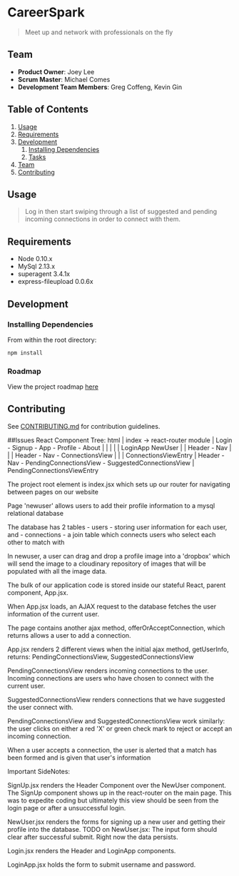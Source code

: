 # CareerSpark


> Meet up and network with professionals on the fly

## Team

  - __Product Owner__: Joey Lee
  - __Scrum Master__: Michael Comes
  - __Development Team Members__: Greg Coffeng, Kevin Gin

## Table of Contents

1. [Usage](#Usage)
1. [Requirements](#requirements)
1. [Development](#development)
    1. [Installing Dependencies](#installing-dependencies)
    1. [Tasks](#tasks)
1. [Team](#team)
1. [Contributing](#contributing)

## Usage

> Log in then start swiping through a list of suggested and pending incoming connections in order to connect with them.

## Requirements

- Node 0.10.x
- MySql 2.13.x
- superagent 3.4.1x
- express-fileupload 0.0.6x

## Development

### Installing Dependencies

From within the root directory:

```sh
npm install
```

### Roadmap

View the project roadmap [here](##Issues)


## Contributing

See [CONTRIBUTING.md](CONTRIBUTING.md) for contribution guidelines.

##Issues
                 React Component Tree:        html
                           |
                           index -> react-router module
                             |
                   Login - Signup - App - Profile - About
                     |       |       |     |      |
                 LoginApp  NewUser   |     |  Header - Nav
                                 |       |
                                 |     Header - Nav - ConnectionsView
                                 |               |
                                 |           ConnectionsViewEntry
                                 |
               Header - Nav - PendingConnectionsView - SuggestedConnectionsView
                             |
                      PendingConnectionsViewEntry

The project root element is index.jsx which sets up our router for navigating between pages on our website

Page 'newuser' allows users to add their profile information to a mysql relational database

  The database has 2 tables - users  - storing user information for each user, and  - connections - a join table which connects users who select each other to match with

  In newuser, a user can drag and drop a profile image into a 'dropbox' which will send the image to a cloudinary repository of images that will be populated with all the image data.

The bulk of our application code is stored inside our stateful React, parent component, App.jsx.

  When App.jsx loads, an AJAX request to the database fetches the user information of the current user.

  The page contains another ajax method, offerOrAcceptConnection, which  returns allows a user to add a connection.

App.jsx renders 2 different views when the initial ajax method, getUserInfo, returns: PendingConnectionsView, SuggestedConnectionsView

PendingConnectionsView renders incoming connections to the user. Incoming connections are users who have chosen to connect with the current user.

SuggestedConnectionsView renders connections that we have suggested the user connect with.

PendingConnectionsView and SuggestedConnectionsView work similarly: the user clicks on either a red 'X' or green check mark to reject or accept an incoming connection.

When a user accepts a connection, the user is alerted that a match has been formed and is given that user's information

Important SideNotes:

SignUp.jsx renders the Header Component over the NewUser component.
The SignUp component shows up in the react-router on the main page.  This was to expedite coding but ultimately this view should be seen from the login page or after a unsuccessful login.



NewUser.jsx renders the forms for signing up a new user and getting their profile into the database.
TODO on NewUser.jsx:
The input form should clear after successful submit.  Right now the data persists.

Login.jsx renders the Header and LoginApp components.

LoginApp.jsx holds the form to submit username and password.





